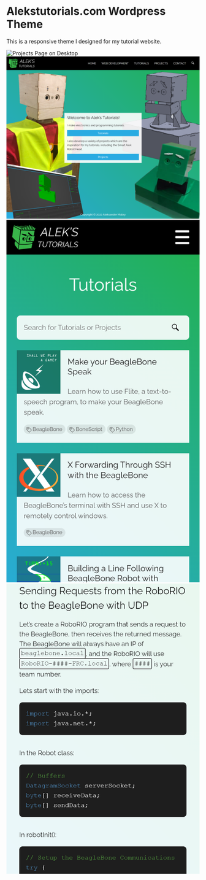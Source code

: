 # Alekstutorials.com Wordpress Theme
This is a responsive theme I designed for my tutorial website.

<img src="screenshots/ProjectsPageFull.png" alt="Projects Page on Desktop"/>
<img src="screenshots/LandingPageFull.png" alt="Landing Page on Desktop"/>
<img src="screenshots/TutorialsPageMobile.png" alt="Tutorials Page on Mobile"/>
<img src="screenshots/TutorialPageMobile.png" alt="Tutorial Page on Mobile"/>